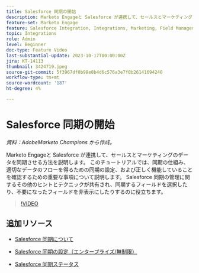 ```yaml
---
title: Salesforce 同期の開始
description: Marketo Engageと Salesforce が連携して、セールスとマーケティングのデータを同期させる方法を説明します。 このチュートリアルでは、同期の仕組み、適切なデータのフローを得るための同期の設定、および正しく機能していることを確認するための重要な事項について説明します。
feature-set: Marketo Engage
feature: Salesforce Integration, Integrations, Marketing, Field Management, Administration
topic: Integrations
role: Admin
level: Beginner
doc-type: Feature Video
last-substantial-update: 2023-10-17T00:00:00Z
jira: KT-14113
thumbnail: 3424719.jpeg
source-git-commit: 5f3967df0b98e8b4d6c576a3e7f0b26141694240
workflow-type: tm+mt
source-wordcount: '187'
ht-degree: 4%

---
```



# Salesforce 同期の開始

*資料：AdobeMarketo Champions から作成。*

Marketo Engageと Salesforce が連携して、セールスとマーケティングのデータを同期させる方法を説明します。 このチュートリアルでは、同期の仕組み、適切なデータのフローを得るための同期の設定、および正しく機能していることを確認するための重要な事項について説明します。 Salesforce 同期の管理に関するその他のヒントとテクニックが共有され、同期するフィールドを選択したり、不要になったフィールドを非表示にしたりするのに役立ちます。

>[!VIDEO](https://video.tv.adobe.com/v/3424719/?learn=on)

## 追加リソース

* [Salesforce 同期について](https://experienceleague.adobe.com/docs/marketo/using/product-docs/crm-sync/salesforce-sync/understanding-the-salesforce-sync.html)

* [Salesforce 同期の設定（エンタープライズ/無制限）](https://experienceleague.adobe.com/docs/marketo/using/product-docs/crm-sync/salesforce-sync/setup/enterprise-unlimited-edition/step-1-of-3-add-marketo-fields-to-salesforce-enterprise-unlimited.html?lang=en)

* [Salesforce 同期ステータス](https://experienceleague.adobe.com/docs/marketo/using/product-docs/crm-sync/salesforce-sync/salesforce-sync-status.html)
